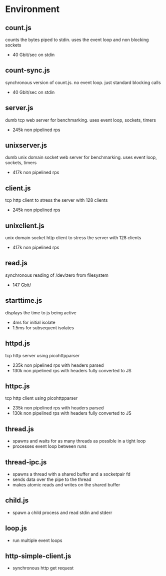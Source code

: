 # Environment

## count.js

counts the bytes piped to stdin. uses the event loop and non blocking sockets
- 40 Gbit/sec on stdin

## count-sync.js

synchronous version of count.js. no event loop. just standard blocking calls
- 40 Gbit/sec on stdin

## server.js

dumb tcp web server for benchmarking. uses event loop, sockets, timers
- 245k non pipelined rps

## unixserver.js

dumb unix domain socket web server for benchmarking. uses event loop, sockets, timers
- 417k non pipelined rps

## client.js

tcp http client to stress the server with 128 clients
- 245k non pipelined rps

## unixclient.js

unix domain socket http client to stress the server with 128 clients
- 417k non pipelined rps

## read.js

synchronous reading of /dev/zero from filesystem
- 147 Gbit/

## starttime.js

displays the time to js being active
- 4ms for initial isolate
- 1.5ms for subsequent isolates

## httpd.js

tcp http server using picohttpparser
- 235k non pipelined rps with headers parsed
- 130k non pipelined rps with headers fully converted to JS

## httpc.js

tcp http client using picohttpparser
- 235k non pipelined rps with headers parsed
- 130k non pipelined rps with headers fully converted to JS

## thread.js

- spawns and waits for as many threads as possible in a tight loop
- processes event loop between runs

## thread-ipc.js

- spawns a thread with a shared buffer and a socketpair fd
- sends data over the pipe to the thread
- makes atomic reads and writes on the shared buffer

## child.js

- spawn a child process and read stdin and stderr

## loop.js

- run multiple event loops

## http-simple-client.js

- synchronous http get request

